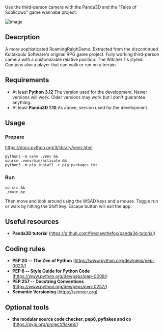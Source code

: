 Use the third-person camera with the Panda3D and the "Tales of Soplicowo" game
wannabe project.

![image](screenshot.png "Tales of Soplicowo screenshot")

## Descrption
A more sophisticated RoamingRalphDemo. Extracted from the discontinued
Kultakoulu Software's original RPG game project. Fully working third-person
camera with a customizable relative position. The Witcher 1's styled. Contains
also a player that can walk or run on a terrain.

## Requirements
- At least **Python 3.12**
The version used for the development. Newer versions will work. Older versions
may work but I don't guarantee anything.
- At least **Panda3D 1.10**
As above, version used for the development.

## Usage
### Prepare
https://docs.python.org/3/library/venv.html
```
python3 -m venv .venv &&
source .venv/bin/activate &&
python3 -m pip install -r pip_packages.txt
```

### Run
```
cd src &&
./main.py
```
Then move and look around using the WSAD keys and a mouse. Toggle run or walk
by hitting the Shift key. Escape button will exit the app.

## Useful resources
- **Panda3D tutorial**
(https://github.com/fireclawthefox/panda3d-tutorial)

## Coding rules
- **PEP 20 -- The Zen of Python** (https://www.python.org/dev/peps/pep-0020/)
- **PEP 8 -- Style Guide for Python Code**
(https://www.python.org/dev/peps/pep-0008/)
- **PEP 257 -- Docstring Conventions**
(https://www.python.org/dev/peps/pep-0257/)
- **Semantic Versioning**
(https://semver.org)

## Optional tools
- **the modular source code checker: pep8, pyflakes and co**
(https://pypi.org/project/flake8/)
